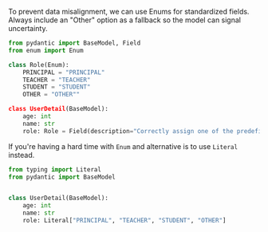 To prevent data misalignment, we can use Enums for standardized fields. Always include an "Other" option as a fallback so the model can signal uncertainty.

```python hl_lines="7 12"
from pydantic import BaseModel, Field
from enum import Enum

class Role(Enum):
    PRINCIPAL = "PRINCIPAL"
    TEACHER = "TEACHER"
    STUDENT = "STUDENT"
    OTHER = "OTHER""

class UserDetail(BaseModel):
    age: int
    name: str
    role: Role = Field(description="Correctly assign one of the predefined roles to the user.")
```

If you're having a hard time with `Enum` and alternative is to use `Literal` instead.

```python hl_lines="4"
from typing import Literal
from pydantic import BaseModel


class UserDetail(BaseModel):
    age: int
    name: str
    role: Literal["PRINCIPAL", "TEACHER", "STUDENT", "OTHER"]
```
